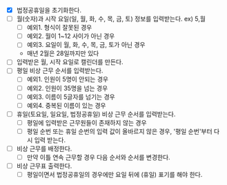 - [x] 법정공휴일을 초기화한다.
- [ ] 월(숫자)과 시작 요일(일, 월, 화, 수, 목, 금, 토) 정보를 입력받는다. ex) 5,월
    - [ ] 예외1. 형식이 잘못된 경우
    - [ ] 예외2. 월이 1~12 사이가 아닌 경우
    - [ ] 예외3. 요일이 월, 화, 수, 목, 금, 토가 아닌 경우
    - 매년 2월은 28일까지만 있다
- [ ] 입력받은 월, 시작 요일로 캘린더를 만든다.
- [ ] 평일 비상 근무 순서를 입력받는다.
    - [ ] 예외1. 인원이 5명이 안되는 경우
    - [ ] 예외2. 인원이 35명을 넘는 경우
    - [ ] 예외3. 이름이 5글자를 넘기는 경우
    - [ ] 예외4. 중복된 이름이 있는 경우
- [ ] 휴일(토요일, 일요일, 법정공휴일) 비상 근무 순서를 입력받는다.
    - [ ] 평일에 입력받은 근무원들이 존재하지 않는 경우
    - [ ] 평일 순번 또는 휴일 순번의 입력 값이 올바르지 않은 경우, '평일 순번'부터 다시 입력 받는다.
- [ ] 비상 근무를 배정한다.
    - [ ] 만약 이틀 연속 근무할 경우 다음 순서와 순서를 변경한다.
- [ ] 비상 근무표 출력한다.
    - [ ] 평일이면서 법정공휴일의 경우에만 요일 뒤에 (휴일) 표기를 해야 한다.
